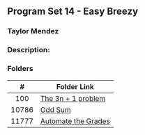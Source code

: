 ## Program Set 14 - Easy Breezy
### Taylor Mendez 
### Description:

### Folders

|   #     |     Folder Link                        |
|  :---:  | -------------------------------------- |
|  100    | [The 3n + 1 problem](./P100)           |   
|  10786  | [Odd Sum](./P786)                      | 
|  11777  | [Automate the Grades](./P11777)        |